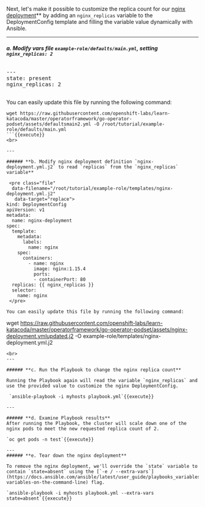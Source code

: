 Next, let's make it possible to customize the replica count for our [nginx deployment](https://kubernetes.io/docs/concepts/workloads/controllers/deployment/#creating-a-deployment)** by adding an `nginx_replicas` variable to the DeploymentConfig template and filling the variable value dynamically with Ansible.

---

###### **a. Modify vars file `example-role/defaults/main.yml`, setting `nginx_replicas: 2`**

<pre class="file">
---
state: present
nginx_replicas: 2

</pre>

You can easily update this file by running the following command:

```
wget https://raw.githubusercontent.com/openshift-labs/learn-katacoda/master/operatorframework/go-operator-podset/assets/defaultsmain2.yml -O /root/tutorial/example-role/defaults/main.yml
```{{execute}}
<br>

---

###### **b. Modify nginx deployment definition `nginx-deployment.yml.j2` to read `replicas` from the `nginx_replicas` variable**

 <pre class="file"
  data-filename="/root/tutorial/example-role/templates/nginx-deployment.yml.j2"
   data-target="replace">
kind: DeploymentConfig
apiVersion: v1
metadata:
  name: nginx-deployment
spec:
  template:
    metadata:
      labels:
        name: nginx
    spec:
      containers:
        - name: nginx
          image: nginx:1.15.4
          ports:
          - containerPort: 80
  replicas: {{ nginx_replicas }}
  selector:
    name: nginx
 </pre>

You can easily update this file by running the following command:

```
wget https://raw.githubusercontent.com/openshift-labs/learn-katacoda/master/operatorframework/go-operator-podset/assets/nginx-deployment.ymlupdated.j2 -O example-role/templates/nginx-deployment.yml.j2
```{{execute}}
<br>
---

###### **c. Run the Playbook to change the nginx replica count**

Running the Playbook again will read the variable `nginx_replicas` and use the provided value to customize the nginx DeploymentConfig.

 `ansible-playbook -i myhosts playbook.yml`{{execute}}

---

###### **d. Examine Playbook results**
After running the Playbook, the cluster will scale down one of the nginx pods to meet the new requested replica count of 2. 

`oc get pods -n test`{{execute}}

---
###### **e. Tear down the nginx deployment**

To remove the nginx deployment, we'll override the `state` variable to contain `state=absent` using the [`-e / --extra-vars`](https://docs.ansible.com/ansible/latest/user_guide/playbooks_variables.html#passing-variables-on-the-command-line) flag. 

`ansible-playbook -i myhosts playbook.yml --extra-vars state=absent`{{execute}}